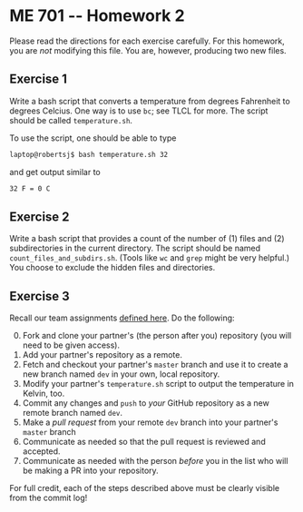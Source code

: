 # ME 701 -- Homework 2

Please read the directions for each exercise carefully.
For this homework, you are *not* modifying this file. 
You are, however, producing two new files.


## Exercise 1

Write a bash script that converts a temperature from degrees Fahrenheit to degrees Celcius. 
One way is to use `bc`; see TLCL for more.  The script should be called `temperature.sh`.

To use the script, one should be able to type

```bash
laptop@robertsj$ bash temperature.sh 32
```

and get output similar to

```bash
32 F = 0 C
```

## Exercise 2
 
Write a bash script that provides a count of the number of (1) files and (2) subdirectories in the current directory.  The script should be named `count_files_and_subdirs.sh`.  (Tools like `wc` and `grep` might be very helpful.)  You choose to exclude the hidden files and directories.


## Exercise 3

Recall our team assignments [defined here](https://github.com/me701/homework2_teams/). 
Do the following:

  0. Fork and clone your partner's (the person after you) repository (you will need to be given access).  
  1. Add your partner's repository as a remote.
  2. Fetch and checkout your partner's `master` branch and use it to create a new branch named `dev` in your own, local repository.
  3. Modify your partner's `temperature.sh` script to output the temperature in Kelvin, too.
  4. Commit any changes and `push` to *your* GitHub repository as a new remote branch named `dev`.
  5. Make a *pull request* from your remote `dev` branch into your partner's `master` branch
  6. Communicate as needed so that the pull request is reviewed and accepted.
  7. Communicate as needed with the person *before* you in the list who will be making a PR into your repository.

For full credit, each of the steps described above must be clearly visible from the commit log!

